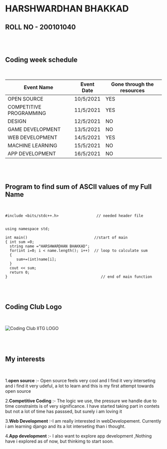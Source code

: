 # **HARSHWARDHAN BHAKKAD**
## ROLL NO - 200101040

<br>
<br>

## Coding week schedule

<br>

| Event Name  | Event Date  | Gone through the resources|
|----|----|----|
|OPEN SOURCE | 10/5/2021 |YES |
|COMPETITIVE PROGRAMMING|11/5/2021 |YES |
|DESIGN|12/5/2021 |NO |
|GAME DEVELOPMENT|13/5/2021 |NO |
|WEB DEVELOPMENT|14/5/2021 |YES |
|MACHINE LEARNING|15/5/2021 |NO |
|APP DEVELOPMENT|16/5/2021 |NO |


<br>
<br>

## Program to find sum of ASCII values of my Full Name

<br>


```
#include <bits/stdc++.h>                 // needed header file


using namespace std;

int main()                              //start of main
{ int sum =0;
  string name ="HARSHWARDHAN BHAKKAD";
  for(int i=0; i < name.length(); i++)  // loop to calculate sum
  {
     sum+=(int)name[i];
  }
  cout << sum;
  return 0;
}                                          // end of main function

```

<br>
<br>

## Coding Club Logo

<br>

![Coding Club IITG LOGO ](https://raw.githubusercontent.com/codingiitg/open_source_submission/main/coding-club%20logo.png)

<br>
<br>

## My interests

<br>

1.**open source** :- Open source feels very cool and I find it very interseting and i find it very udeful, a lot to learn and this is my first attempt towards open source

2.**Competitive Coding** :- The logic we use, the pressure we handle due to time constraints is of very significance. I have started taking part in contets but not a lot of time has passsed, but surely i am loving it

3.**Web Development** :-I am really interested in webDevelopement. Currently i am learning django and its a lot interseting than i thought.

4.**App development** :- I also want to explore app development ,Nothing have i explored as of now, but thinkimg to start soon.

